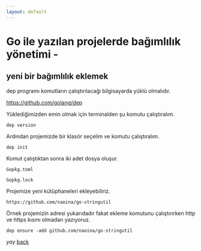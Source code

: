 ```yaml
---
layout: default
---
```

# Go ile yazılan projelerde bağımlılık yönetimi - 


## yeni bir bağımlılık eklemek

dep programı komutların çalıştırılacağı bilgisayarda yüklü olmalıdır.

https://github.com/golang/dep

Yüklediğimizden emin olmak için terminalden şu komutu çalıştıralım.

```
dep version

```
Ardından projemizde bir klasör seçelim ve komutu çalıştıralım.

```
dep init

```

Komut çalıştıktan sonra iki adet dosya oluşur.

```
Gopkg.toml

Gopkg.lock
```

Projemize yeni kütüphaneleri ekleyebiliriz. 

```
https://github.com/naoina/go-stringutil
```
Örnek projemizin adresi yukarıdadır fakat ekleme komutunu çalıştırırken http ve https kısmı olmadan yazıyoruz.

```
dep ensure -add github.com/naoina/go-stringutil
```
_yay_
[back](https://microservice-base.github.io/)
